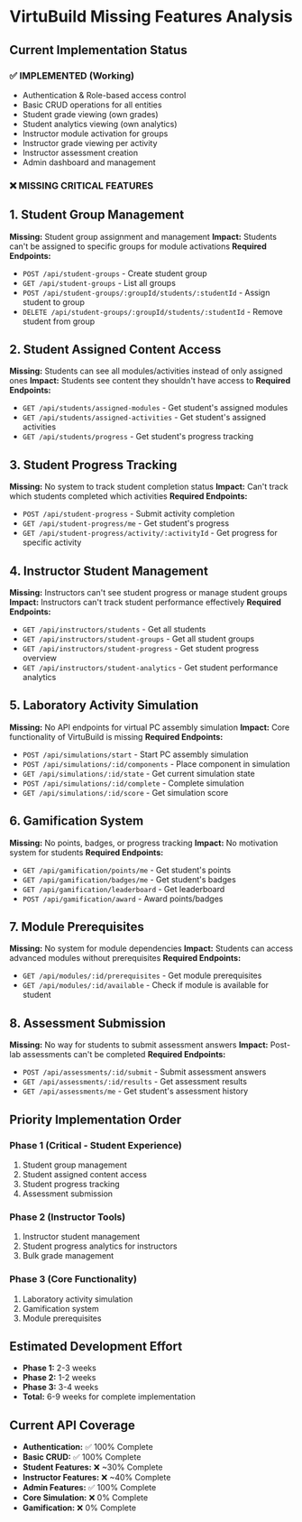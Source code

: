 # VirtuBuild Missing Features Analysis

## Current Implementation Status

### ✅ IMPLEMENTED (Working)
- Authentication & Role-based access control
- Basic CRUD operations for all entities
- Student grade viewing (own grades)
- Student analytics viewing (own analytics)
- Instructor module activation for groups
- Instructor grade viewing per activity
- Instructor assessment creation
- Admin dashboard and management

### ❌ MISSING CRITICAL FEATURES

## 1. Student Group Management
**Missing:** Student group assignment and management
**Impact:** Students can't be assigned to specific groups for module activations
**Required Endpoints:**
- `POST /api/student-groups` - Create student group
- `GET /api/student-groups` - List all groups
- `POST /api/student-groups/:groupId/students/:studentId` - Assign student to group
- `DELETE /api/student-groups/:groupId/students/:studentId` - Remove student from group

## 2. Student Assigned Content Access
**Missing:** Students can see all modules/activities instead of only assigned ones
**Impact:** Students see content they shouldn't have access to
**Required Endpoints:**
- `GET /api/students/assigned-modules` - Get student's assigned modules
- `GET /api/students/assigned-activities` - Get student's assigned activities
- `GET /api/students/progress` - Get student's progress tracking

## 3. Student Progress Tracking
**Missing:** No system to track student completion status
**Impact:** Can't track which students completed which activities
**Required Endpoints:**
- `POST /api/student-progress` - Submit activity completion
- `GET /api/student-progress/me` - Get student's progress
- `GET /api/student-progress/activity/:activityId` - Get progress for specific activity

## 4. Instructor Student Management
**Missing:** Instructors can't see student progress or manage student groups
**Impact:** Instructors can't track student performance effectively
**Required Endpoints:**
- `GET /api/instructors/students` - Get all students
- `GET /api/instructors/student-groups` - Get all student groups
- `GET /api/instructors/student-progress` - Get student progress overview
- `GET /api/instructors/student-analytics` - Get student performance analytics

## 5. Laboratory Activity Simulation
**Missing:** No API endpoints for virtual PC assembly simulation
**Impact:** Core functionality of VirtuBuild is missing
**Required Endpoints:**
- `POST /api/simulations/start` - Start PC assembly simulation
- `POST /api/simulations/:id/components` - Place component in simulation
- `GET /api/simulations/:id/state` - Get current simulation state
- `POST /api/simulations/:id/complete` - Complete simulation
- `GET /api/simulations/:id/score` - Get simulation score

## 6. Gamification System
**Missing:** No points, badges, or progress tracking
**Impact:** No motivation system for students
**Required Endpoints:**
- `GET /api/gamification/points/me` - Get student's points
- `GET /api/gamification/badges/me` - Get student's badges
- `GET /api/gamification/leaderboard` - Get leaderboard
- `POST /api/gamification/award` - Award points/badges

## 7. Module Prerequisites
**Missing:** No system for module dependencies
**Impact:** Students can access advanced modules without prerequisites
**Required Endpoints:**
- `GET /api/modules/:id/prerequisites` - Get module prerequisites
- `GET /api/modules/:id/available` - Check if module is available for student

## 8. Assessment Submission
**Missing:** No way for students to submit assessment answers
**Impact:** Post-lab assessments can't be completed
**Required Endpoints:**
- `POST /api/assessments/:id/submit` - Submit assessment answers
- `GET /api/assessments/:id/results` - Get assessment results
- `GET /api/assessments/me` - Get student's assessment history

## Priority Implementation Order

### Phase 1 (Critical - Student Experience)
1. Student group management
2. Student assigned content access
3. Student progress tracking
4. Assessment submission

### Phase 2 (Instructor Tools)
1. Instructor student management
2. Student progress analytics for instructors
3. Bulk grade management

### Phase 3 (Core Functionality)
1. Laboratory activity simulation
2. Gamification system
3. Module prerequisites

## Estimated Development Effort
- **Phase 1:** 2-3 weeks
- **Phase 2:** 1-2 weeks  
- **Phase 3:** 3-4 weeks
- **Total:** 6-9 weeks for complete implementation

## Current API Coverage
- **Authentication:** ✅ 100% Complete
- **Basic CRUD:** ✅ 100% Complete
- **Student Features:** ❌ ~30% Complete
- **Instructor Features:** ❌ ~40% Complete
- **Admin Features:** ✅ 100% Complete
- **Core Simulation:** ❌ 0% Complete
- **Gamification:** ❌ 0% Complete
